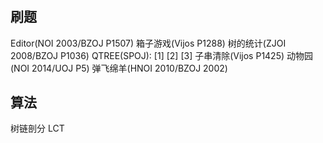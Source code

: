 # 
## 刷题
Editor(NOI 2003/BZOJ P1507)
箱子游戏(Vijos P1288)
树的统计(ZJOI 2008/BZOJ P1036)
QTREE(SPOJ): [1] [2] [3]
子串清除(Vijos P1425)
动物园(NOI 2014/UOJ P5)
弹飞绵羊(HNOI 2010/BZOJ 2002)

## 算法
树链剖分
LCT
